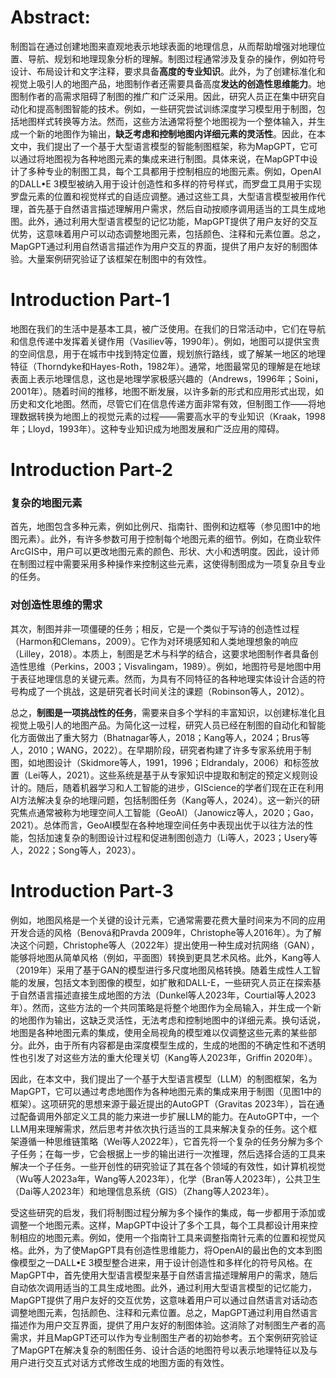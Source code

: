 # Abstract:
制图旨在通过创建地图来直观地表示地球表面的地理信息，从而帮助增强对地理位置、导航、规划和地理现象分析的理解。制图过程通常涉及复杂的操作，例如符号设计、布局设计和文字注释，要求具备**高度的专业知识**。此外，为了创建标准化和视觉上吸引人的地图产品，地图制作者还需要具备高度**发达的创造性思维能力**。地图制作者的高需求阻碍了制图的推广和广泛采用。因此，研究人员正在集中研究自动化和提高制图智能的技术。例如，一些研究尝试训练深度学习模型用于制图，包括地图样式转换等方法。然而，这些方法通常将整个地图视为一个整体输入，并生成一个新的地图作为输出，**缺乏考虑和控制地图内详细元素的灵活性**。因此，在本文中，我们提出了一个基于大型语言模型的智能制图框架，称为MapGPT，它可以通过将地图视为各种地图元素的集成来进行制图。具体来说，在MapGPT中设计了多种专业的制图工具，每个工具都用于控制相应的地图元素。例如，OpenAI的DALL•E 3模型被纳入用于设计创造性和多样的符号样式，而罗盘工具用于实现罗盘元素的位置和视觉样式的自适应调整。通过这些工具，大型语言模型被用作代理，首先基于自然语言描述理解用户需求，然后自动按顺序调用适当的工具生成地图。此外，通过利用大型语言模型的记忆功能，MapGPT提供了用户友好的交互优势，这意味着用户可以动态调整地图元素，包括颜色、注释和元素位置。总之，MapGPT通过利用自然语言描述作为用户交互的界面，提供了用户友好的制图体验。大量案例研究验证了该框架在制图中的有效性。

# Introduction Part-1
地图在我们的生活中是基本工具，被广泛使用。在我们的日常活动中，它们在导航和信息传递中发挥着关键作用（Vasiliev等，1990年）。例如，地图可以提供宝贵的空间信息，用于在城市中找到特定位置，规划旅行路线，或了解某一地区的地理特征（Thorndyke和Hayes-Roth，1982年）。通常，地图最常见的理解是在地球表面上表示地理信息，这也是地理学家极感兴趣的（Andrews，1996年；Soini，2001年）。随着时间的推移，地图不断发展，以许多新的形式和应用形式出现，如历史和文化地图。然而，尽管它们在信息传递方面非常有效，但制图工作——将地理数据转换为地图上的视觉元素的过程——需要高水平的专业知识（Kraak，1998年；Lloyd，1993年）。这种专业知识成为地图发展和广泛应用的障碍。

# Introduction Part-2
### 复杂的地图元素
首先，地图包含多种元素，例如比例尺、指南针、图例和边框等（参见图1中的地图元素）。此外，有许多参数可用于控制每个地图元素的细节。例如，在商业软件ArcGIS中，用户可以更改地图元素的颜色、形状、大小和透明度。因此，设计师在制图过程中需要采用多种操作来控制这些元素，这使得制图成为一项复杂且专业的任务。

### 对创造性思维的需求
其次，制图并非一项僵硬的任务；相反，它是一个类似于写诗的创造性过程（Harmon和Clemans，2009）。它作为对环境感知和人类地理想象的响应（Lilley，2018）。本质上，制图是艺术与科学的结合，这要求地图制作者具备创造性思维（Perkins，2003；Visvalingam，1989）。例如，地图符号是地图中用于表征地理信息的关键元素。然而，为具有不同特征的各种地理实体设计合适的符号构成了一个挑战，这是研究者长时间关注的课题（Robinson等人，2012）。

总之，**制图是一项挑战性的任务**，需要来自多个学科的丰富知识，以创建标准化且视觉上吸引人的地图产品。为简化这一过程，研究人员已经在制图的自动化和智能化方面做出了重大努力（Bhatnagar等人，2018；Kang等人，2024；Brus等人，2010；WANG，2022）。在早期阶段，研究者构建了许多专家系统用于制图，如地图设计（Skidmore等人，1991，1996；Eldrandaly，2006）和标签放置（Lei等人，2021）。这些系统是基于从专家知识中提取和制定的预定义规则设计的。随后，随着机器学习和人工智能的进步，GIScience的学者们现在正在利用AI方法解决复杂的地理问题，包括制图任务（Kang等人，2024）。这一新兴的研究焦点通常被称为地理空间人工智能（GeoAI）（Janowicz等人，2020；Gao，2021）。总体而言，GeoAI模型在各种地理空间任务中表现出优于以往方法的性能，包括加速复杂的制图设计过程和促进制图创造力（Li等人，2023；Usery等人，2022；Song等人，2023）。

# Introduction Part-3
例如，地图风格是一个关键的设计元素，它通常需要花费大量时间来为不同的应用开发合适的风格（Benová和Pravda 2009年，Christophe等人2016年）。为了解决这个问题，Christophe等人（2022年）提出使用一种生成对抗网络（GAN），能够将地图从简单风格（例如，平面图）转换到更具艺术风格。此外，Kang等人（2019年）采用了基于GAN的模型进行多尺度地图风格转换。随着生成性人工智能的发展，包括文本到图像的模型，如扩散和DALL-E，一些研究人员正在探索基于自然语言描述直接生成地图的方法（Dunkel等人2023年，Courtial等人2023年）。然而，这些方法的一个共同策略是将整个地图作为全局输入，并生成一个新的地图作为输出，这缺乏灵活性，无法考虑和控制地图中的详细元素。换句话说，地图是各种地图元素的集成，使用全局视角的模型难以仅调整这些元素的某些部分。此外，由于所有内容都是由深度模型生成的，生成的地图的不确定性和不透明性也引发了对这些方法的重大伦理关切（Kang等人2023年，Griffin 2020年）。

因此，在本文中，我们提出了一个基于大型语言模型（LLM）的制图框架，名为MapGPT，它可以通过考虑地图作为各种地图元素的集成来用于制图（见图1中的框架）。这项研究的思想来源于最近提出的AutoGPT（Gravitas 2023年），旨在通过配备调用外部定义工具的能力来进一步扩展LLM的能力。在AutoGPT中，一个LLM用来理解需求，然后思考并依次执行适当的工具来解决复杂的任务。这个框架遵循一种思维链策略（Wei等人2022年），它首先将一个复杂的任务分解为多个子任务；在每一步，它会根据上一步的输出进行一次推理，然后选择合适的工具来解决一个子任务。一些开创性的研究验证了其在各个领域的有效性，如计算机视觉（Wu等人2023a年，Wang等人2023年），化学（Bran等人2023年），公共卫生（Dai等人2023年）和地理信息系统（GIS）（Zhang等人2023年）。

受这些研究的启发，我们将制图过程分解为多个操作的集成，每一步都用于添加或调整一个地图元素。这样，MapGPT中设计了多个工具，每个工具都设计用来控制相应的地图元素。例如，使用一个指南针工具来调整指南针元素的位置和视觉风格。此外，为了使MapGPT具有创造性思维能力，将OpenAI的最出色的文本到图像模型之一DALL•E 3模型整合进来，用于设计创造性和多样化的符号风格。在MapGPT中，首先使用大型语言模型来基于自然语言描述理解用户的需求，随后自动依次调用适当的工具生成地图。此外，通过利用大型语言模型的记忆能力，MapGPT提供了用户友好的交互优势，这意味着用户可以通过自然语言对话动态调整地图元素，包括颜色、注释和元素位置。总之，MapGPT通过利用自然语言描述作为用户交互界面，提供了用户友好的制图体验。这消除了对制图生产者的高需求，并且MapGPT还可以作为专业制图生产者的初始参考。五个案例研究验证了MapGPT在解决复杂的制图任务、设计合适的地图符号以表示地理特征以及与用户进行交互式对话方式修改生成的地图方面的有效性。